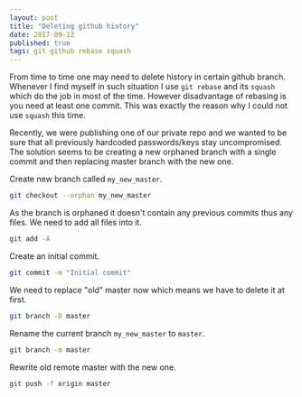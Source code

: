 ```yaml
---
layout: post
title: "Deleting github history"
date: 2017-09-12
published: true
tags: git github rebase squash
---
```


From time to time one may need to delete history in certain github branch. Whenever I
find myself in such situation I use `git rebase` and its `squash` which do the
job in most of the time. However disadvantage of rebasing is you need at least
one commit. This was exactly the reason why I could not use `squash` this time.

Recently, we were publishing one of our private repo and we wanted to be sure that all previously
hardcoded passwords/keys stay uncompromised. The solution seems to be creating a new
orphaned branch with a single commit and then replacing master branch with the new one.

Create new branch called `my_new_master`.
```bash
git checkout --orphan my_new_master
```

As the branch is orphaned it doesn't contain any previous commits thus any files. We
need to add all files into it.
```bash
git add -A
```

Create an initial commit.
```bash
git commit -m "Initial commit"
```

We need to replace "old" master now which means we have to delete it at first.
```bash
git branch -D master
```

Rename the current branch `my_new_master` to `master`.
```bash
git branch -m master
```

Rewrite old remote master with the new one.
```bash
git push -f origin master
```
